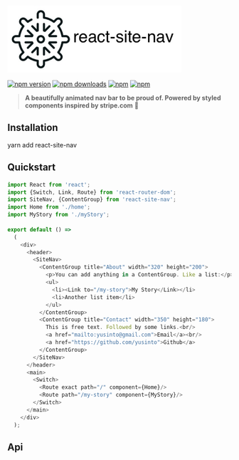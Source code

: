 <img src="logo.jpg" height="150" />

[![npm version](https://img.shields.io/npm/v/react-site-nav.svg?style=flat-square)](https://www.npmjs.com/package/react-site-nav) [![npm downloads](https://img.shields.io/npm/dm/react-site-nav.svg?style=flat-square)](https://www.npmjs.com/package/react-site-nav) [![npm](https://img.shields.io/npm/dt/react-site-nav.svg?style=flat-square)](https://www.npmjs.com/package/react-site-nav) [![npm](https://img.shields.io/npm/l/react-site-nav.svg?style=flat-square)](https://www.npmjs.com/package/react-site-nav)

> **A beautifully animated nav bar to be proud of. Powered by styled components inspired by stripe.com** :tada:

## Installation

yarn add react-site-nav

## Quickstart

```js
import React from 'react';
import {Switch, Link, Route} from 'react-router-dom';
import SiteNav, {ContentGroup} from 'react-site-nav';
import Home from './home';
import MyStory from './myStory';

export default () =>
  (
    <div>
      <header>
        <SiteNav>
          <ContentGroup title="About" width="320" height="200">
            <p>You can add anything in a ContentGroup. Like a list:</p>
            <ul>
              <li><Link to="/my-story">My Story</Link></li>
              <li>Another list item</li>
            </ul>
          </ContentGroup>
          <ContentGroup title="Contact" width="350" height="180">
            This is free text. Followed by some links.<br/>
            <a href="mailto:yusinto@gmail.com">Email</a><br/>
            <a href="https://github.com/yusinto">Github</a>
          </ContentGroup>
        </SiteNav>
      </header>
      <main>
        <Switch>
          <Route exact path="/" component={Home}/>
          <Route path="/my-story" component={MyStory}/>
        </Switch>
      </main>
    </div>
  );

```

## Api

